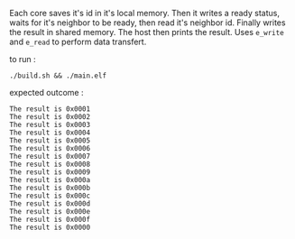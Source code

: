 Each core saves it's id in it's local memory. Then it writes a ready status, waits for it's neighbor to be ready, then read it's
neighbor id. Finally writes the result in shared memory. The host then prints the result. Uses `e_write` and `e_read` to perform data transfert.

to run :
```
./build.sh && ./main.elf
```

expected outcome :

```
The result is 0x0001
The result is 0x0002
The result is 0x0003
The result is 0x0004
The result is 0x0005
The result is 0x0006
The result is 0x0007
The result is 0x0008
The result is 0x0009
The result is 0x000a
The result is 0x000b
The result is 0x000c
The result is 0x000d
The result is 0x000e
The result is 0x000f
The result is 0x0000
```
